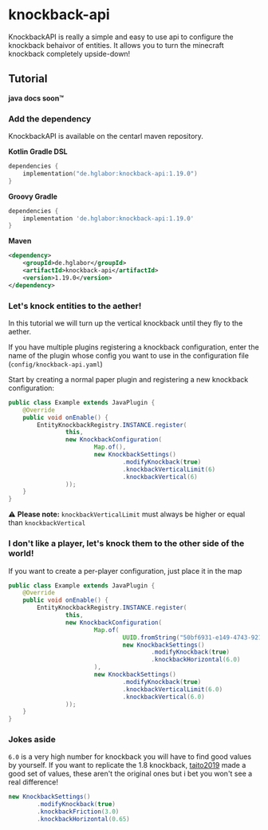 # knockback-api

KnockbackAPI is really a simple and easy to use api to configure the knockback behaivor of entities.
It allows you to turn the minecraft knockback completely upside-down!

## Tutorial

**java docs soon™**

### Add the dependency

KnockbackAPI is available on the centarl maven repository.

**Kotlin Gradle DSL**

```kotlin
dependencies {
    implementation("de.hglabor:knockback-api:1.19.0")
}
```

**Groovy Gradle**

```groovy
dependencies {
    implementation 'de.hglabor:knockback-api:1.19.0'
}
```

**Maven**

```xml
<dependency>
    <groupId>de.hglabor</groupId>
    <artifactId>knockback-api</artifactId>
    <version>1.19.0</version>
</dependency>
```

### Let's knock entities to the aether!

In this tutorial we will turn up the vertical knockback until they fly to the aether.

If you have multiple plugins registering a knockback configuration, enter the name of the plugin whose config you want to use in the configuration file (`config/knockback-api.yaml`)

Start by creating a normal paper plugin and registering a new knockback configuration:

```java
public class Example extends JavaPlugin {
    @Override
    public void onEnable() {
        EntityKnockbackRegistry.INSTANCE.register(
                this,
                new KnockbackConfiguration(
                        Map.of(),
                        new KnockbackSettings()
                                .modifyKnockback(true)
                                .knockbackVerticalLimit(6)
                                .knockbackVertical(6)
                ));
    }
}
```

⚠️ **Please note:** `knockbackVerticalLimit` must always be higher or equal than `knockbackVertical`

### I don't like a player, let's knock them to the other side of the world!

If you want to create a per-player configuration, just place it in the map

```java
public class Example extends JavaPlugin {
    @Override
    public void onEnable() {
        EntityKnockbackRegistry.INSTANCE.register(
                this,
                new KnockbackConfiguration(
                        Map.of(
                                UUID.fromString("50bf6931-e149-4743-9210-92cd58d85c5d"),
                                new KnockbackSettings()
                                        .modifyKnockback(true)
                                        .knockbackHorizontal(6.0)
                        ),
                        new KnockbackSettings()
                                .modifyKnockback(true)
                                .knockbackVerticalLimit(6.0)
                                .knockbackVertical(6.0)
                ));
    }
}
```

### Jokes aside

`6.0` is a very high number for knockback you will have to find good values by yourself.
If you want to replicate the 1.8 knockback, [taito2019](https://github.com/taito2019) made a good set of values, these aren't the original ones but i bet you won't see a real difference!

```java
new KnockbackSettings()
        .modifyKnockback(true)
        .knockbackFriction(3.0)
        .knockbackHorizontal(0.65)
```
